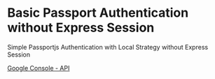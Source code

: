 

# Basic Passport Authentication without Express Session

Simple Passportjs Authentication with Local Strategy without Express Session


[Google Console - API ](https://console.developers.google.com/)